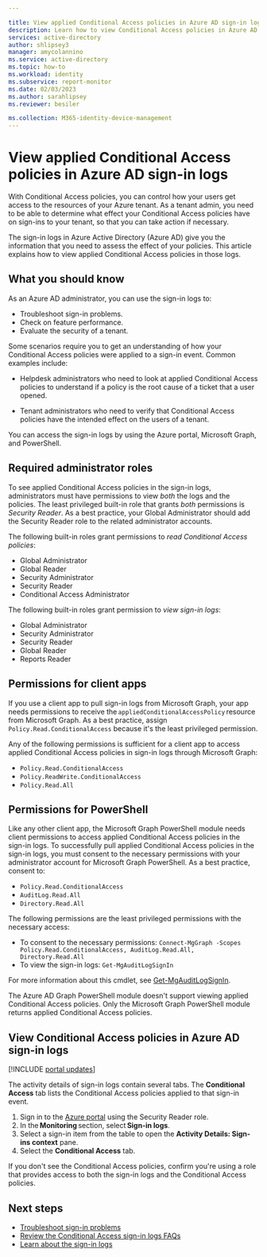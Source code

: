 ```yaml
---

title: View applied Conditional Access policies in Azure AD sign-in logs
description: Learn how to view Conditional Access policies in Azure AD sign-in logs so that you can assess the effect of those policies.
services: active-directory
author: shlipsey3
manager: amycolannino
ms.service: active-directory
ms.topic: how-to
ms.workload: identity
ms.subservice: report-monitor
ms.date: 02/03/2023
ms.author: sarahlipsey
ms.reviewer: besiler 

ms.collection: M365-identity-device-management
---
```


# View applied Conditional Access policies in Azure AD sign-in logs

With Conditional Access policies, you can control how your users get access to the resources of your Azure tenant. As a tenant admin, you need to be able to determine what effect your Conditional Access policies have on sign-ins to your tenant, so that you can take action if necessary. 

The sign-in logs in Azure Active Directory (Azure AD) give you the information that you need to assess the effect of your policies. This article explains how to view applied Conditional Access policies in those logs.

## What you should know

As an Azure AD administrator, you can use the sign-in logs to:

- Troubleshoot sign-in problems.
- Check on feature performance.
- Evaluate the security of a tenant.

Some scenarios require you to get an understanding of how your Conditional Access policies were applied to a sign-in event. Common examples include:

- Helpdesk administrators who need to look at applied Conditional Access policies to understand if a policy is the root cause of a ticket that a user opened. 

- Tenant administrators who need to verify that Conditional Access policies have the intended effect on the users of a tenant.

You can access the sign-in logs by using the Azure portal, Microsoft Graph, and PowerShell.  

## Required administrator roles 

To see applied Conditional Access policies in the sign-in logs, administrators must have permissions to view *both* the logs and the policies. The least privileged built-in role that grants *both* permissions is *Security Reader*. As a best practice, your Global Administrator should add the Security Reader role to the related administrator accounts. 

The following built-in roles grant permissions to *read Conditional Access policies*:

- Global Administrator 
- Global Reader 
- Security Administrator 
- Security Reader 
- Conditional Access Administrator 

The following built-in roles grant permission to *view sign-in logs*: 

- Global Administrator 
- Security Administrator 
- Security Reader 
- Global Reader 
- Reports Reader 

## Permissions for client apps 

If you use a client app to pull sign-in logs from Microsoft Graph, your app needs permissions to receive the `appliedConditionalAccessPolicy` resource from Microsoft Graph. As a best practice, assign `Policy.Read.ConditionalAccess` because it's the least privileged permission. 

Any of the following permissions is sufficient for a client app to access applied Conditional Access policies in sign-in logs through Microsoft Graph: 

- `Policy.Read.ConditionalAccess` 
- `Policy.ReadWrite.ConditionalAccess` 
- `Policy.Read.All` 

## Permissions for PowerShell 

Like any other client app, the Microsoft Graph PowerShell module needs client permissions to access applied Conditional Access policies in the sign-in logs. To successfully pull applied Conditional Access policies in the sign-in logs, you must consent to the necessary permissions with your administrator account for Microsoft Graph PowerShell. As a best practice, consent to:

- `Policy.Read.ConditionalAccess`
- `AuditLog.Read.All` 
- `Directory.Read.All` 

The following permissions are the least privileged permissions with the necessary access:

- To consent to the necessary permissions: `Connect-MgGraph -Scopes Policy.Read.ConditionalAccess, AuditLog.Read.All, Directory.Read.All`
- To view the sign-in logs: `Get-MgAuditLogSignIn`

For more information about this cmdlet, see [Get-MgAuditLogSignIn](/powershell/module/microsoft.graph.reports/get-mgauditlogsignin).

The Azure AD Graph PowerShell module doesn't support viewing applied Conditional Access policies. Only the Microsoft Graph PowerShell module returns applied Conditional Access policies.  

## View Conditional Access policies in Azure AD sign-in logs

[!INCLUDE [portal updates](~/articles/active-directory/includes/portal-update.md)]

The activity details of sign-in logs contain several tabs. The **Conditional Access** tab lists the Conditional Access policies applied to that sign-in event. 

1. Sign in to the [Azure portal](https://portal.azure.com) using the Security Reader role.
1. In the **Monitoring** section, select **Sign-in logs**. 
1. Select  a sign-in item from the table to open the **Activity Details: Sign-ins context** pane.  
1. Select the **Conditional Access** tab.

If you don't see the Conditional Access policies, confirm you're using a role that provides access to both the sign-in logs and the Conditional Access policies.

## Next steps

* [Troubleshoot sign-in problems](../conditional-access/troubleshoot-conditional-access.md#azure-ad-sign-in-events)
* [Review the Conditional Access sign-in logs FAQs](reports-faq.yml#conditional-access)
* [Learn about the sign-in logs](concept-sign-ins.md)
